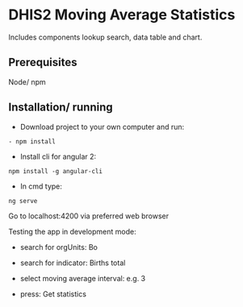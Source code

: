 # DHIS2 Moving Average Statistics
Includes components lookup search, data table and chart.

## Prerequisites
Node/ npm

## Installation/ running

- Download project to your own computer and run:
```
- npm install
```
- Install cli for angular 2: 
```
npm install -g angular-cli
```

- In cmd type:
```
ng serve
```

Go to localhost:4200 via preferred web browser

Testing the app in development mode:

- search for orgUnits: Bo

- search for indicator: Births total

- select moving average interval: e.g. 3

- press: Get statistics
